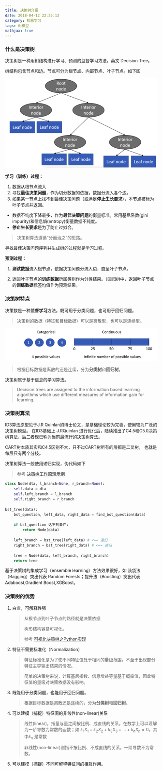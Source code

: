 ```yaml
---
title: 决策树介绍
date: 2018-04-12 22:25:13
category: 机器学习
tags: 树模型
mathjax: true
---
```

### 什么是决策树

决策树是一种用树结构进行学习、预测的监督学习方法。英文 Decision Tree。

树结构包含节点和边。节点可分为根节点、内部节点、叶子节点。如下图

![83559e0ada20ea6fada523135ccb9e18.png](/images/83559e0ada20ea6fada523135ccb9e18.png)

**学习（训练）过程：**

1. 数据从根节点流入
2. 寻找**最佳决策问题**，作为切分数据的依据，数据分流入各个边。
3. 如果某一节点上找不到最佳决策问题（或满足**停止生长要求**），本节点被标为叶子节点并返回。

* 数据不纯度下降最多，作为**最佳决策问题**的衡量标准。常用基尼系数(gini impurity)和信息熵(entropy)衡量数据不纯度。
* **停止生长要求**是为了防止过拟合。

> 决策树算法遵循“分而治之”的思路。

寻找最佳决策问题序列并生成树的过程就是学习过程。

**预测过程：**

1. **测试数据**流入根节点，依据决策问题分流入边，直至叶子节点。

2. 返回叶子节点的**训练数据**所属类别作为分类结果。（回归树中，返回叶子节点的**训练数据**标签均值作为预测结果。

### 决策树特点

决策数是一种**监督学习**方法。既可用于分类问题，也可用于回归问题。

> 决策树的数据（特征和目标数据）可以是离散型，也可以是连续型。


![3780d8c9748ea2e6c33547fa6a02d38f.png](/images/3780d8c9748ea2e6c33547fa6a02d38f.png)


> 根据目标数据是离散的还是连续，分为**分类树**和**回归树**。

决策树属于基于信息的学习算法。

> Decision trees are assigned to the information based learning algorithms which use different measures of information gain for learning.

### 决策树算法

ID3算法原型见于J.R Quinlan的博士论文，是基础理论较为完善，使用较为广泛的决策树模型。
在ID3基础上 J.RQuinlan 进行优化后，陆续推出了C4.5和C5.0决策树算法，后二者现已称为当前最流行的决策树算法。

CART树本质其实和C4.5区别不大，只不过CART树所有的层都是二叉树，
也就是每层只有两个分枝。

决策树算法一般使用递归实现，伪代码如下
> 参考 [决策树工作原理示例](:/9caaf2f5afea4cd0b698a774b1286d9d)

```python
class Node(dta, l_branch=None, r_branch=None):
	self.data = dta
	self.left_branch = l_branch
 	self.right_branch = r_branch

bst_tree(data):
	bst_question, left_data, right_data = find_bst_question(data)
	
	if bst_question 达不到条件:
		return Node(data)

	left_branch = bst_tree(left_data) # <== 递归
	right_branch = bst_tree(right_data) # <== 递归
	
	tree = Node(data, left_branch, right_branch)
	return tree
```
基于决策树的集成学习（ensemble learning）方法效果很好，如
装袋法（Bagging）突出代表 Random Forests；提升法（Boosting）突出代表 Adaboost,Gradient Boost,XGBoost。

### 决策树的优势

1. 白盒，可解释性强

   > 从根节点到叶子节点的路径就是决策依据
   >
   > 树形结构容易可视化。
   >
   > 参考 [可视化决策树之Python实现](https://blog.csdn.net/llh_1178/article/details/78516774)

2. 特征不需要标准化（Normalization）

   > 特征标准化是为了使不同特征值处于相同的量级范围，不至于出现部分特征主导输出结果的情况。
   >
   > 简单的决策树来说，计算基尼指数、信息增益等量基于概率值，因此特征值的量级对决策依据没有影响。

3. 既能用于分类问题，也能用于回归问题。

   > 根据目标数据是离散还是连续的，分为**分类树**和**回归树**。

4. 可以建模（捕捉）特征间的非线性(non-linear)关系

   > 线性(linear)，指量与量之间按比例、成直线的关系，在数学上可以理解为一阶导数为常数的函数；如 $k_1X_1+k_2X_2+k_3X_3 + ... + k_nX_n=0$，其中$k_n$ 是常数
   >
   > 非线性(non-linear)则指不按比例、不成直线的关系，一阶导数不为常数。

5. 可以建模（捕捉）不同可解释特征间的相互作用。

